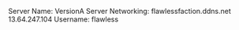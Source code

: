 Server Name: VersionA
Server Networking:  flawlessfaction.ddns.net 13.64.247.104
Username:  flawless